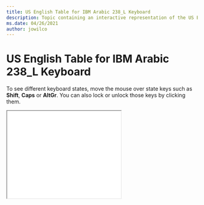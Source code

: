 ```yaml
--- 
title: US English Table for IBM Arabic 238_L Keyboard 
description: Topic containing an interactive representation of the US English Table for IBM Arabic 238_L Keyboard 
ms.date: 04/26/2021 
author: jowilco 
--- 
```

 
# US English Table for IBM Arabic 238_L Keyboard 
 
To see different keyboard states, move the mouse over state keys such as **Shift**, **Caps** or **AltGr**. You can also lock or unlock those keys by clicking them. 
 
<iframe src="kbdusa.html" height="230"></iframe> 
